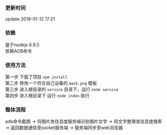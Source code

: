 ### 更新时间
update 2018-01-12 17:21

### 依赖
基于nodejs 6.9.5  
依赖ADB命令  

### 使用方法
第一步 下载了项目 `npm install`  
第二步 修改一个符合自己设备的 `mask.png` 模板  
第三步 进入根目录的 `service` 目录下，运行 `node service`  
第四步 进入根目录下 运行 `node index` 执行  


### 整体流程 
adb命令截图 -> 将图片发往百度服务端识别图片文字 -> 将文字整理发往百度搜索 -> 返回数据通信至socket服务端 -> 服务端同步至web浏览器